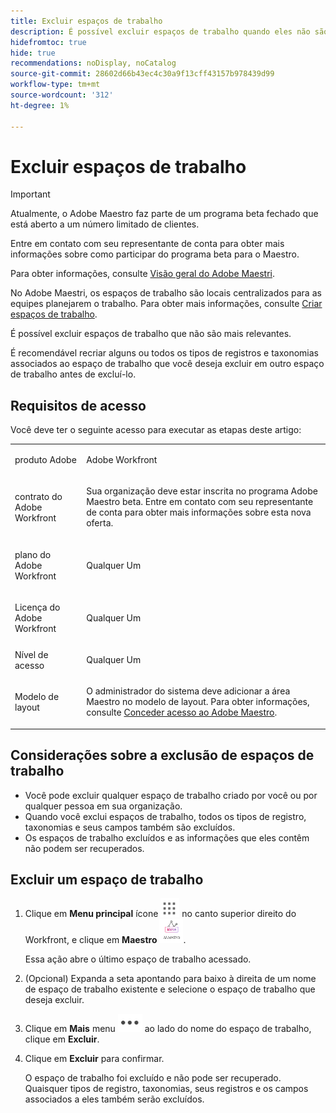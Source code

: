 ```yaml
---
title: Excluir espaços de trabalho
description: É possível excluir espaços de trabalho quando eles não são mais relevantes.
hidefromtoc: true
hide: true
recommendations: noDisplay, noCatalog
source-git-commit: 28602d66b43ec4c30a9f13cff43157b978439d99
workflow-type: tm+mt
source-wordcount: '312'
ht-degree: 1%

---
```



<!--udpate the metadata with real information when making this avilable in TOC and in the left nav-->

# Excluir espaços de trabalho

>[!IMPORTANT]
>
>Atualmente, o Adobe Maestro faz parte de um programa beta fechado que está aberto a um número limitado de clientes.
>
>Entre em contato com seu representante de conta para obter mais informações sobre como participar do programa beta para o Maestro.
>
>Para obter informações, consulte [Visão geral do Adobe Maestri](../maestro-overview.md).

No Adobe Maestri, os espaços de trabalho são locais centralizados para as equipes planejarem o trabalho. Para obter mais informações, consulte [Criar espaços de trabalho](../architecture-and-fields/create-workspaces.md).

É possível excluir espaços de trabalho que não são mais relevantes.

É recomendável recriar alguns ou todos os tipos de registros e taxonomias associados ao espaço de trabalho que você deseja excluir em outro espaço de trabalho antes de excluí-lo.

## Requisitos de acesso

Você deve ter o seguinte acesso para executar as etapas deste artigo:

<table style="table-layout:auto">
 <col>
 <tbody>
<td>
   <p> produto Adobe</p> </td>
   <td>
   <p> Adobe Workfront</p> </td>
  </tr>  
 <td role="rowheader"><p>contrato do Adobe Workfront</p></td>
   <td>
<p>Sua organização deve estar inscrita no programa Adobe Maestro beta. Entre em contato com seu representante de conta para obter mais informações sobre esta nova oferta. </p>
   </td>
  </tr>
  <tr>
   <td role="rowheader"><p>plano do Adobe Workfront</p></td>
   <td>
<p>Qualquer Um</p>
   </td>
  </tr>
  <tr>
   <td role="rowheader"><p>Licença do Adobe Workfront</p></td>
   <td>
   <p>Qualquer Um</p> 
  </td>
  </tr>

<tr>
   <td role="rowheader">Nível de acesso</td>
   <td> <p>Qualquer Um</p>  
</td>
  </tr>
<tr>
   <td role="rowheader">Modelo de layout</td>
   <td> <p>O administrador do sistema deve adicionar a área Maestro no modelo de layout. Para obter informações, consulte <a href="../access/grant-access.md">Conceder acesso ao Adobe Maestro</a>. </p>  
</td>
  </tr>
 </tbody>
</table>

<!--Maybe enable this at GA - but Maestro is not supposed to have Access controls in the Workfront Access Level: 
>[!NOTE]
>
>If you don't have access, ask your Workfront administrator if they set additional restrictions in your access level. For information on how a Workfront administrator can change your access level, see [Create or modify custom access levels](../administration-and-setup/add-users/configure-and-grant-access/create-modify-access-levels.md). -->

<!-- Notes to add for the table: for the "Workfront plans" row: the above is only for closed beta; when going to GA - activate the following plans:    
<p>Current plan: Prime and Ultimate</p>
<p>Legacy plan: Enterprise</p>-->

<!-- Notes for the table: for the "Workfront access" row: <p>For more information, see <a href="../../administration-and-setup/add-users/access-levels-and-object-permissions/wf-licenses.md" class="MCXref xref">Adobe Workfront licenses overview</a>.</p>-->

## Considerações sobre a exclusão de espaços de trabalho

* Você pode excluir qualquer espaço de trabalho criado por você ou por qualquer pessoa em sua organização. <!--this will change with access levels and permissions-->
* Quando você exclui espaços de trabalho, todos os tipos de registro, taxonomias e seus campos também são excluídos. <!--asked Lilit because the confirmation says the records don't delete, but not sure how they can exist outside of a workspace?!-->
* Os espaços de trabalho excluídos e as informações que eles contêm não podem ser recuperados.

## Excluir um espaço de trabalho

1. Clique em **Menu principal** ícone ![](assets/main-menu-workfront.png) no canto superior direito do Workfront, <!---or the **Main menu** icon ![](assets/main-menu-shell.png)  in the upper-left corner, if available--> e clique em **Maestro** ![](assets/maestro-icon.png).

   Essa ação abre o último espaço de trabalho acessado.

1. (Opcional) Expanda a seta apontando para baixo à direita de um nome de espaço de trabalho existente e selecione o espaço de trabalho que deseja excluir.
1. Clique em **Mais** menu ![](assets/more-menu.png) ao lado do nome do espaço de trabalho, clique em **Excluir**.
1. Clique em **Excluir** para confirmar.

   O espaço de trabalho foi excluído e não pode ser recuperado. Quaisquer tipos de registro, taxonomias, seus registros e os campos associados a eles também serão excluídos. <!--ensure this is right after closed beta-->
